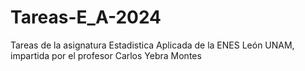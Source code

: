 # Tareas-E_A-2024
Tareas de la asignatura Estadistica Aplicada de la ENES León UNAM, impartida por el profesor Carlos Yebra Montes
